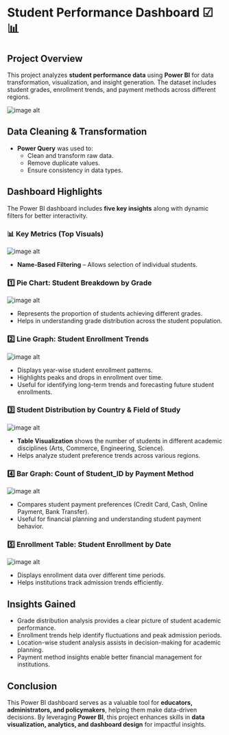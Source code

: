 # Student Performance Dashboard ☑📊

## Project Overview

This project analyzes **student performance data** using **Power BI** for data transformation, visualization, and insight generation. The dataset includes student grades, enrollment trends, and payment methods across different regions.


![image alt]()

## Data Cleaning & Transformation

- **Power Query** was used to:
  - Clean and transform raw data.
  - Remove duplicate values.
  - Ensure consistency in data types.

## Dashboard Highlights

The Power BI dashboard includes **five key insights** along with dynamic filters for better interactivity.

### 📊 Key Metrics (Top Visuals)

![image alt]()

  - **Name-Based Filtering** – Allows selection of individual students.


### 1️⃣ Pie Chart: Student Breakdown by Grade

![image alt]()

- Represents the proportion of students achieving different grades.
- Helps in understanding grade distribution across the student population.

### 2️⃣ Line Graph: Student Enrollment Trends

![image alt]()

- Displays year-wise student enrollment patterns.
- Highlights peaks and drops in enrollment over time.
- Useful for identifying long-term trends and forecasting future student enrollments.

### 3️⃣ Student Distribution by Country & Field of Study

![image alt]()

- **Table Visualization** shows the number of students in different academic disciplines (Arts, Commerce, Engineering, Science).
- Helps analyze student preference trends across various regions.

### 4️⃣ Bar Graph: Count of Student_ID by Payment Method

![image alt]()

- Compares student payment preferences (Credit Card, Cash, Online Payment, Bank Transfer).
- Useful for financial planning and understanding student payment behavior.

### 5️⃣ Enrollment Table: Student Enrollment by Date

![image alt]()

- Displays enrollment data over different time periods.
- Helps institutions track admission trends efficiently.

## Insights Gained

- Grade distribution analysis provides a clear picture of student academic performance.
- Enrollment trends help identify fluctuations and peak admission periods.
- Location-wise student analysis assists in decision-making for academic planning.
- Payment method insights enable better financial management for institutions.


## Conclusion

This Power BI dashboard serves as a valuable tool for **educators, administrators, and policymakers**, helping them make data-driven decisions. By leveraging **Power BI**, this project enhances skills in **data visualization, analytics, and dashboard design** for impactful insights.

